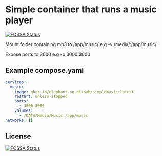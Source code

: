 # Simple container that runs a music player
[![FOSSA Status](https://app.fossa.com/api/projects/git%2Bgithub.com%2FElephant-on-github%2FExtra-Simple-Music-Player.svg?type=shield)](https://app.fossa.com/projects/git%2Bgithub.com%2FElephant-on-github%2FExtra-Simple-Music-Player?ref=badge_shield)


Mount folder containing mp3 to /app/music/ e.g -v /media/:/app/music/

Expose ports to 3000 e.g -p 3000:3000

## Example compose.yaml
```yaml
services:
  music:
    image: ghcr.io/elephant-on-github/simplemusic:latest
    restart: unless-stopped
    ports:
      - 3000:3000
    volumes:
      - /DATA/Media/Music:/app/music
networks: {}
```


## License
[![FOSSA Status](https://app.fossa.com/api/projects/git%2Bgithub.com%2FElephant-on-github%2FExtra-Simple-Music-Player.svg?type=large)](https://app.fossa.com/projects/git%2Bgithub.com%2FElephant-on-github%2FExtra-Simple-Music-Player?ref=badge_large)